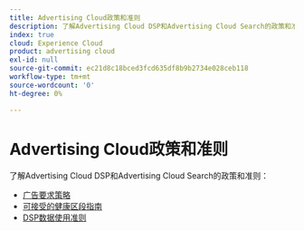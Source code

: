 ```yaml
---
title: Advertising Cloud政策和准则
description: 了解Advertising Cloud DSP和Advertising Cloud Search的政策和准则。
index: true
cloud: Experience Cloud
product: advertising cloud
exl-id: null
source-git-commit: ec21d8c18bced3fcd635df8b9b2734e028ceb118
workflow-type: tm+mt
source-wordcount: '0'
ht-degree: 0%

---
```


# Advertising Cloud政策和准则

了解Advertising Cloud DSP和Advertising Cloud Search的政策和准则：

* [广告要求策略](/help/policies/ad-requirements-policy.md)
* [可接受的健康区段指南](/help/policies/health-segment-guidelines.md)
* [DSP数据使用准则](/help/policies/data-usage-guidelines.md)
